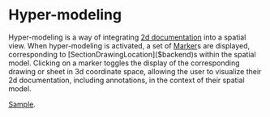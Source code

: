 # Hyper-modeling

Hyper-modeling is a way of integrating [2d documentation](./DrawingsAndSheets.md) into a spatial view. When hyper-modeling is activated, a set of [Marker]($frontend)s are displayed, corresponding to [SectionDrawingLocation]($backend)s within the spatial model. Clicking on a marker toggles the display of the corresponding drawing or sheet in 3d coordinate space, allowing the user to visualize their 2d documentation, including annotations, in the context of their spatial model.

[Sample](https://www.itwinjs.org/sample-showcase/?group=Viewer+Features&sample=hypermodeling-sample&imodel=House+Sample).
